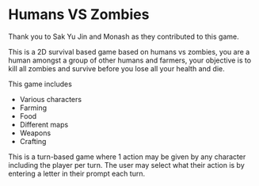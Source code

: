 # Humans VS Zombies
Thank you to Sak Yu Jin and Monash as they contributed to this game.

This is a 2D survival based game based on humans vs zombies, you are a human amongst a group of other humans and farmers, 
your objective is to kill all zombies and survive before you lose all your health and die.

This game includes
* Various characters
* Farming
* Food
* Different maps
* Weapons
* Crafting

This is a turn-based game where 1 action may be given by any character including the player per turn. The user may select
what their action is by entering a letter in their prompt each turn.
